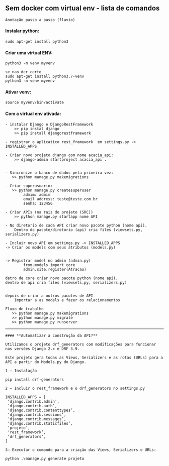 
## Sem docker com virtual env - lista de comandos
    Anotação passo a passo (flavio)

#### Instalar python: 
    sudo apt-get install python3

#### Criar uma virtual ENV:
    python3 -m venv myvenv
    
    se nao der certo
    sudo apt-get install python3.7-venv
    python3 -m venv myvenv

#### Ativar venv:
    source myvenv/bin/activate

#### Com a virtual env ativada:
    
    - instalar Django e DjangoRestFramework 
        >> pip instal django
        >> pip install djangorestframework
    
    - registrar o aplicatico rest_framework  em settings.py -> INSTALLED_APPS
    
    - Criar novo projeto django com nome acacia_api: 
        >> django-admin startproject acacia_api .


    - Sincronize o banco de dados pela primeira vez:
       >> python manage.py makemigrations

    - Criar superusuario:
       >> python manage.py createsuperuser
            admim: admim 
            email address: teste@teste.com.br   
            senha: 123456

    - Criar APIs (na raiz do projeto (SRC))
        >> python manage.py startapp nome API 
      
    - No diretorio de cada API criar novo pacote python (nome api).
        Dentro do pacote/diretorio (api) cria files (viewsets.py, serializers.py)
        
    - Incluir novo API em settings.py -> INSTALLED_APPS
    -> Criar os models com seus atributos (models.py)

                   
    -> Registrar model no admin (admin.py) 
            from.models import core
            admin.site.register(Atracao)
        
    detro de core criar novo pacote python (nome api).
    dentro de api cria files (viewsets.py, serializers.py) 
   
    
    depois de criar a outros pacotes de API
        Importar a as models e fazer os relacionamentos
        
    Fluxo de trabalho 
       >> python manage.py makemigrations
       >> python manage.py migrate
       >> python manage.py runserver
       
       
 -----------------------------------------------------------------      
    #### **Automatizar a construção da API?**
    
    Utilizamos o projeto drf_generators com modificações para funcionar nas versões Django 2.x e DRF 3.9.
    
    Este projeto gera todas as Views, Serializers e as rotas (URLs) para a API a partir do Models.py do Django.
    
    1 — Instalação
    
    pip install drf-generators
    
    2 — Incluir o rest_framework e o drf_generators no settings.py
    
    INSTALLED_APPS = [
     ‘django.contrib.admin’,
     ‘django.contrib.auth’,
     ‘django.contrib.contenttypes’,
     ‘django.contrib.sessions’,
     ‘django.contrib.messages’,
     ‘django.contrib.staticfiles’,
     ‘projeto’,
     ‘rest_framework’,
     ‘drf_generators’,
    ]
    
    3— Executar o comando para a criação das Views, Serializers e URLs:
    
    python .\manage.py generate projeto